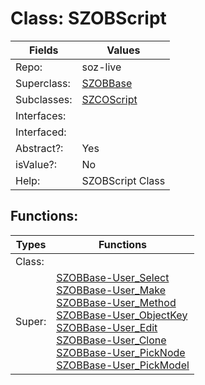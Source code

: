 
# Class:	SZOBScript

| Fields | Values |
| --------- | --------- |
| Repo: | soz-live |
| Superclass: | [SZOBBase](SZOBBase.html) |
| Subclasses: | [SZCOScript](SZCOScript.html) |
| Interfaces: |  |
| Interfaced: |  |
| Abstract?: | Yes |
| isValue?: | No |
| Help: | SZOBScript Class |


## Functions:

| Types | Functions |
| --------- | --------- |
| Class: |  |
| Super: | [SZOBBase-User_Select](SZOBBase.html) <br> [SZOBBase-User_Make](SZOBBase.html) <br> [SZOBBase-User_Method](SZOBBase.html) <br> [SZOBBase-User_ObjectKey](SZOBBase.html) <br> [SZOBBase-User_Edit](SZOBBase.html) <br> [SZOBBase-User_Clone](SZOBBase.html) <br> [SZOBBase-User_PickNode](SZOBBase.html) <br> [SZOBBase-User_PickModel](SZOBBase.html) |


